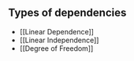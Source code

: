 ## Types of dependencies

- [[Linear Dependence]]
- [[Linear Independence]]
- [[Degree of Freedom]]
